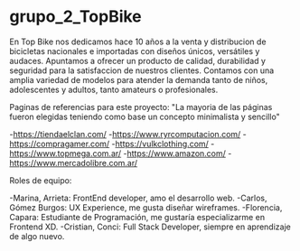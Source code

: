 # grupo_2_TopBike
En Top Bike nos dedicamos hace 10 años a la venta y distribucion de bicicletas nacionales e importadas con diseños únicos, versátiles y audaces.
Apuntamos a ofrecer un producto de calidad, durabilidad y seguridad para la satisfaccion de nuestros clientes.
Contamos con una amplia variedad de modelos para atender la demanda tanto de niños, adolescentes y adultos, tanto amateurs o profesionales.

Paginas de referencias para este proyecto:
"La mayoria de las páginas fueron elegidas teniendo como base un concepto minimalista y sencillo"

-https://tiendaelclan.com/
-https://www.ryrcomputacion.com/
-https://compragamer.com/
-https://vulkclothing.com/
-https://www.topmega.com.ar/
-https://www.amazon.com/ 
-https://www.mercadolibre.com.ar/

Roles de equipo:

-Marina, Arrieta: FrontEnd developer, amo el desarrollo web.
-Carlos, Gómez Burgos: UX Experience, me gusta diseñar wireframes.
-Florencia, Capara: Estudiante de Programación, me gustaría especializarme en Frontend XD.
-Cristian, Conci: Full Stack Developer, siempre en aprendizaje de algo nuevo.
